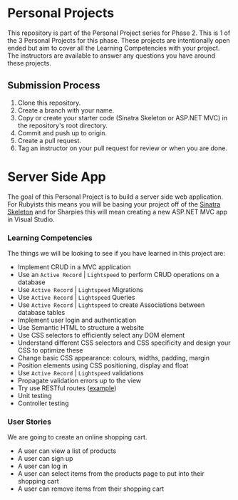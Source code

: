 # Personal Projects

This repository is part of the Personal Project series for Phase 2. This is 1 of the 3 Personal Projects for this phase. These projects are intentionally open ended but aim to cover all the Learning Competencies with your project. The instructors are available to answer any questions you have around these projects.

## Submission Process

1. Clone this repository.
2. Create a branch with your name.
3. Copy or create your starter code (Sinatra Skeleton or ASP.NET MVC) in the repository's root directory.
4. Commit and push up to origin.
5. Create a pull request.
6. Tag an instructor on your pull request for review or when you are done.

# Server Side App

The goal of this Personal Project is to build a server side web application. For Rubyists this means you will be basing your project off of the [Sinatra Skeleton](../../../sinatra-skeleton-mvc-challenge) and for Sharpies this will mean creating a new ASP.NET MVC app in Visual Studio.

### Learning Competencies

The things we will be looking to see if you have learned in this project are:

  - Implement CRUD in a MVC application
  - Use an `Active Record` | `Lightspeed` to perform CRUD operations on a database
  - Use `Active Record` | `Lightspeed` Migrations
  - Use `Active Record` | `Lightspeed` Queries
  - Use `Active Record` | `Lightspeed` to create Associations between database tables
  - Implement user login and authentication
  - Use Semantic HTML to structure a website
  - Use CSS selectors to efficiently select any DOM element
  - Understand different CSS selectors and CSS specificity and design your CSS to optimize these
  - Change basic CSS appearance: colours, widths, padding, margin
  - Position elements using CSS positioning, display and float
  - Use `Active Record` | `Lightspeed` validations
  - Propagate validation errors up to the view
  - Try use RESTful routes ([example](http://guides.rubyonrails.org/routing.html#crud-verbs-and-actions))
  - Unit testing
  - Controller testing

### User Stories

We are going to create an online shopping cart.

- A user can view a list of products
- A user can sign up
- A user can log in
- A user can select items from the products page to put into their shopping cart
- A user can remove items from their shopping cart
